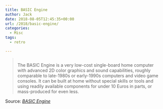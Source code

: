 ```yaml
---
title: BASIC Engine
author: Jack
date: 2018-08-05T12:45:35+00:00
url: /2018/basic-engine/
categories:
  - Misc
tags:
  - retro

---
```

> [<img class="alignnone size-full" src="/img/2018/08/screen_shmup.png" alt="" />][1]
> 
> The BASIC Engine is a very low-cost single-board home computer with advanced 2D color graphics and sound capabilities, roughly comparable to late-1980s or early-1990s computers and video game consoles. It can be built at home without special skills or tools and using readily available components for under 10 Euros in parts, or mass-produced for even less.

Source: _[BASIC Engine][1]_

 [1]: https://basicengine.org/